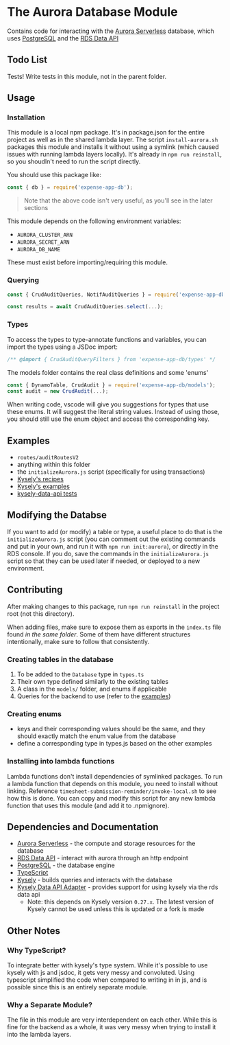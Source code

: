 # The Aurora Database Module

Contains code for interacting with the [Aurora Serverless](https://docs.aws.amazon.com/AmazonRDS/latest/AuroraUserGuide/aurora-serverless-v2.html) database, which uses [PostgreSQL](https://www.postgresql.org/docs/current/index.html) and the [RDS Data API](https://docs.aws.amazon.com/rdsdataservice/latest/APIReference/Welcome.html)

## Todo List

Tests! Write tests in this module, not in the parent folder.

## Usage

### Installation

This module is a local npm package. It's in package.json for the entire project as well as in the shared lambda layer. The script `install-aurora.sh` packages this module and installs it without using a symlink (which caused issues with running lambda layers locally). It's already in `npm run reinstall`, so you shoudln't need to run the script directly.

You should use this package like:

```js
const { db } = require('expense-app-db');
```

> Note that the above code isn't very useful, as you'll see in the later sections

This module depends on the following environment variables:

- `AURORA_CLUSTER_ARN`
- `AURORA_SECRET_ARN`
- `AURORA_DB_NAME`

These must exist before importing/requiring this module.

### Querying

```js
const { CrudAuditQueries, NotifAuditQueries } = require('expense-app-db/queries');

const results = await CrudAuditQueries.select(...);
```

### Types

To access the types to type-annotate functions and variables, you can import the types using a JSDoc import:

```js
/** @import { CrudAuditQueryFilters } from 'expense-app-db/types' */
```

The models folder contains the real class definitions and some 'enums'

```js
const { DynamoTable, CrudAudit } = require('expense-app-db/models');
const audit = new CrudAudit(...);
```

When writing code, vscode will give you suggestions for types that use these enums. It will suggest the literal string values. Instead of using those, you should still use the enum object and access the corresponding key.

## Examples

- `routes/auditRoutesV2`
- anything within this folder
- the `initializeAurora.js` script (specifically for using transactions)
- [Kysely's recipes](https://kysely.dev/docs/category/recipes)
- [Kysely's examples](https://kysely.dev/docs/category/examples)
- [kysely-data-api tests](https://github.com/sst/kysely-data-api/blob/master/test/data-api-query-compiler.test.ts)

## Modifying the Databse

If you want to add (or modify) a table or type, a useful place to do that is the `initializeAurora.js` script (you can comment out the existing commands and put in your own, and run it with `npm run init:aurora`), or directly in the RDS console. If you do, save the commands in the `initializeAurora.js` script so that they can be used later if needed, or deployed to a new environment.

## Contributing

After making changes to this package, run `npm run reinstall` in the project root (not this directory).

When adding files, make sure to expose them as exports in the `index.ts` file found _in the same folder_. Some of them have different structures intentionally, make sure to follow that consistently.

### Creating tables in the database

1. To be added to the `Database` type in `types.ts`
2. Their own type defined similarly to the existing tables
3. A class in the `models/` folder, and enums if applicable
4. Queries for the backend to use (refer to the [examples](#examples))

### Creating enums

- keys and their corresponding values should be the same, and they should exactly match the enum value from the database
- define a corresponding type in types.js based on the other examples

### Installing into lambda functions

Lambda functions don't install dependencies of symlinked packages. To run a lambda function that depends on this module, you need to install without linking. Reference `timesheet-submission-reminder/invoke-local.sh` to see how this is done. You can copy and modify this script for any new lambda function that uses this module (and add it to .npmignore).

## Dependencies and Documentation

- [Aurora Serverless](https://docs.aws.amazon.com/AmazonRDS/latest/AuroraUserGuide/aurora-serverless-v2.html) - the compute and storage resources for the database
- [RDS Data API](https://docs.aws.amazon.com/rdsdataservice/latest/APIReference/Welcome.html) - interact with aurora through an http endpoint
- [PostgreSQL](https://www.postgresql.org/docs/current/index.html) - the database engine
- [TypeScript](https://www.typescriptlang.org/docs/handbook/typescript-in-5-minutes.html)
- [Kysely](https://kysely.dev/docs/intro) - builds queries and interacts with the database
- [Kysely Data API Adapter](https://www.npmjs.com/package/kysely-data-api) - provides support for using kysely via the rds data api
  - Note: this depends on Kysely version `0.27.x`. The latest version of Kysely cannot be used unless this is updated or a fork is made

## Other Notes

### Why TypeScript?

To integrate better with kysely's type system. While it's possible to use kysely with js and jsdoc, it gets very messy and convoluted. Using typescript simplified the code when compared to writing in in js, and is possible since this is an entirely separate module.

### Why a Separate Module?

The file in this module are very interdependent on each other. While this is fine for the backend as a whole, it was very messy when trying to install it into the lambda layers.
